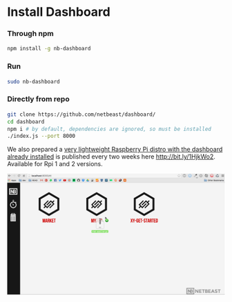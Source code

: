 # Install Dashboard

### Through npm
``` bash
npm install -g nb-dashboard
```

### Run
```bash
sudo nb-dashboard
```

### Directly from repo
```bash
git clone https://github.com/netbeast/dashboard/
cd dashboard
npm i # by default, dependencies are ignored, so must be installed
./index.js --port 8000
```

We also prepared a <u>very lightweight Raspberry Pi distro with the dashboard already installed</u> is published every two weeks here http://bit.ly/1HjkWo2. Available for Rpi 1 and 2 versions.

![Demo Dashboard](../../img/general_demo.gif)
